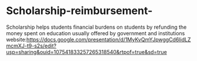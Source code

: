 # Scholarship-reimbursement-
Scholarship helps students financial burdens on students  by refunding the money spent on education usually offered by government and institutions 
website:https://docs.google.com/presentation/d/1MyKvQmYJpwggCd6lidLZmcmXJ-t9-s2s/edit?usp=sharing&ouid=107541833257265318540&rtpof=true&sd=true
